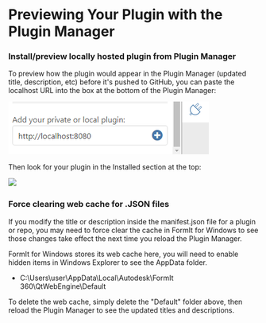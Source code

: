 # Previewing Your Plugin with the Plugin Manager

### Install/preview locally hosted plugin from Plugin Manager

To preview how the plugin would appear in the Plugin Manager (updated title, description, etc) before it's pushed to GitHub, you can paste the localhost URL into the box at the bottom of the Plugin Manager:

![](<../../../.gitbook/assets/image (6).png>)

Then look for your plugin in the Installed section at the top:

![](https://formit3d.github.io/FormItExamplePlugins/docs/images/PluginManagerInstalledList.png)

### **Force clearing web cache for .JSON files**

If you modify the title or description inside the manifest.json file for a plugin or repo, you may need to force clear the cache in FormIt for Windows to see those changes take effect the next time you reload the Plugin Manager.

FormIt for Windows stores its web cache here, you will need to enable hidden items in Windows Explorer to see the AppData folder.

* C:\Users\user\AppData\Local\Autodesk\FormIt 360\QtWebEngine\Default

To delete the web cache, simply delete the "Default" folder above, then reload the Plugin Manager to see the updated titles and descriptions.
